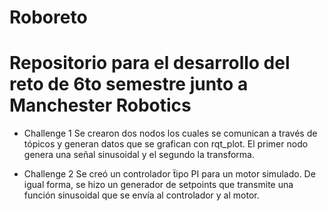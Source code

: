 # Roboreto
# Repositorio para el desarrollo del reto de 6to semestre junto a Manchester Robotics
 * Challenge 1
Se crearon dos nodos los cuales se comunican a través de tópicos y generan datos que se grafican con rqt_plot. El primer nodo genera una señal sinusoidal y el segundo la transforma.

 * Challenge 2
Se creó un controlador ẗipo PI para un motor simulado. De igual forma, se hizo un generador de setpoints que transmite una función sinusoidal que se envía al controlador y al motor.
